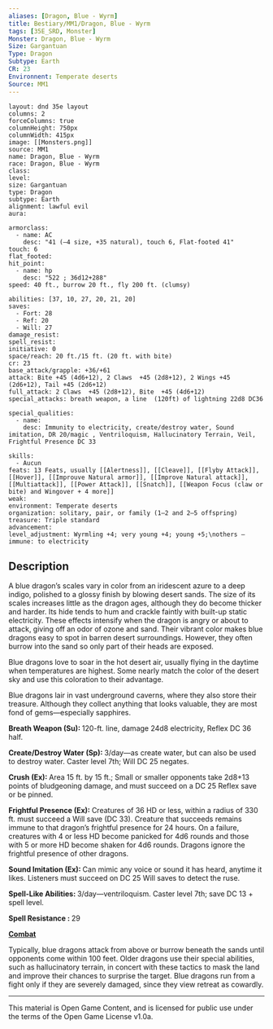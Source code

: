 ```yaml
---
aliases: [Dragon, Blue - Wyrm]
title: Bestiary/MM1/Dragon, Blue - Wyrm
tags: [35E_SRD, Monster]
Monster: Dragon, Blue - Wyrm
Size: Gargantuan
Type: Dragon
Subtype: Earth
CR: 23
Environnent: Temperate deserts
Source: MM1
---
```


```statblock
layout: dnd 35e layout
columns: 2
forceColumns: true
columnHeight: 750px
columnWidth: 415px
image: [[Monsters.png]]
source: MM1
name: Dragon, Blue - Wyrm
race: Dragon, Blue - Wyrm
class: 
level: 
size: Gargantuan
type: Dragon
subtype: Earth
alignment: lawful evil
aura: 

armorclass:
  - name: AC
    desc: "41 (–4 size, +35 natural), touch 6, Flat-footed 41"
touch: 6
flat_footed: 
hit_point:
  - name: hp
    desc: "522 ; 36d12+288"
speed: 40 ft., burrow 20 ft., fly 200 ft. (clumsy)

abilities: [37, 10, 27, 20, 21, 20]
saves:
  - Fort: 28
  - Ref: 20
  - Will: 27
damage_resist: 
spell_resist: 
initiative: 0
space/reach: 20 ft./15 ft. (20 ft. with bite)
cr: 23
base_attack/grapple: +36/+61
attack: Bite +45 (4d6+12), 2 Claws  +45 (2d8+12), 2 Wings +45 (2d6+12), Tail +45 (2d6+12)
full_attack: 2 Claws  +45 (2d8+12), Bite  +45 (4d6+12)
special_attacks: breath weapon, a line  (120ft) of lightning 22d8 DC36

special_qualities:
  - name: 
    desc: Immunity to electricity, create/destroy water, Sound imitation, DR 20/magic , Ventriloquism, Hallucinatory Terrain, Veil, Frightful Presence DC 33

skills:
  - Aucun
feats: 13 Feats, usually [[Alertness]], [[Cleave]], [[Flyby Attack]], [[Hover]], [[Improuve Natural armor]], [[Improve Natural attack]], [[Multiattack]], [[Power Attack]], [[Snatch]], [[Weapon Focus (claw or bite) and Wingover + 4 more]]
weak: 
environment: Temperate deserts
organization: solitary, pair, or family (1–2 and 2–5 offspring)
treasure: Triple standard
advancement: 
level_adjustment: Wyrmling +4; very young +4; young +5;\nothers —
immune: to electricity
```

## Description

<p>A blue dragon’s scales vary in color from an iridescent azure to a deep indigo, polished to a glossy finish by blowing desert sands. The size of its scales increases little as the dragon ages, although they do become thicker and harder. Its hide tends to hum and crackle faintly with built-up static electricity. These effects intensify when the dragon is angry or about to attack, giving off an odor of ozone and sand. Their vibrant color makes blue dragons easy to spot in barren desert surroundings. However, they often burrow into the sand so only part of their heads are exposed.</p>
<p>Blue dragons love to soar in the hot desert air, usually flying in the daytime when temperatures are highest. Some nearly match the color of the desert sky and use this coloration to their advantage.</p>
<p>Blue dragons lair in vast underground caverns, where they also store their treasure. Although they collect anything that looks valuable, they are most fond of gems—especially sapphires.</p>
<p>
						<b>Breath Weapon (Su): </b>120-ft. line, damage 24d8 electricity, Reflex DC 36 half.</p>
<p>
						<b>Create/Destroy Water (Sp): </b>3/day—as create water, but can also be used to destroy water. Caster level 7th; Will DC 25 negates.</p>
<p>
						<b>Crush (Ex): </b>Area 15 ft. by 15 ft.; Small or smaller opponents take 2d8+13 points of bludgeoning damage, and must succeed on a DC 25 Reflex save or be pinned.</p>
<p>
						<b>Frightful Presence (Ex): </b>Creatures of 36 HD or less, within a radius of 330 ft. must succeed a Will save (DC 33). Creature that succeeds remains immune to that dragon’s frightful presence for 24 hours. On a failure, creatures with 4 or less HD become panicked for 4d6 rounds and those with 5 or more HD become shaken for 4d6 rounds. Dragons ignore the frightful presence of other dragons.</p>
<p>
						<b>Sound Imitation (Ex): </b>Can mimic any voice or sound it has heard, anytime it likes. Listeners must succeed on DC 25 Will saves to detect the ruse.</p>
<p>
						<b>Spell-Like Abilities: </b>3/day—ventriloquism. Caster level 7th; save DC 13 + spell level.</p>
<p>
						<b>Spell Resistance : </b>29</p>
<p>
						<b>
							<u>Combat</u>
						</b>
					</p>
<p>Typically, blue dragons attack from above or burrow beneath the sands until opponents come within 100 feet. Older dragons use their special abilities, such as hallucinatory terrain, in concert with these tactics to mask the land and improve their chances to surprise the target. Blue dragons run from a fight only if they are severely damaged, since they view retreat as cowardly.</p>

---

This material is Open Game Content, and is licensed for public use under
the terms of the Open Game License v1.0a.
